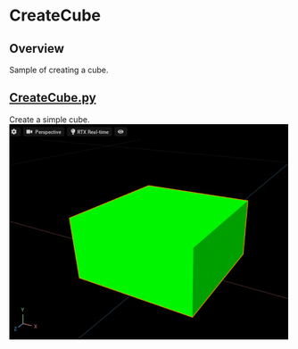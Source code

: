 # CreateCube

## Overview

Sample of creating a cube.    

## [CreateCube.py](./CreateCube.py)    

Create a simple cube.     
![createCube.jpg](./images/createCube.jpg)    

